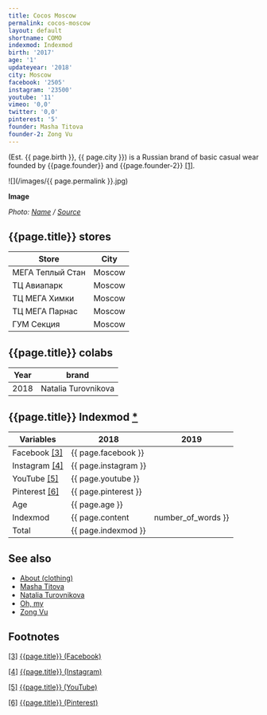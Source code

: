 ```yaml
---
title: Cocos Moscow
permalink: cocos-moscow
layout: default
shortname: COMO
indexmod: Indexmod
birth: '2017'
age: '1'
updateyear: '2018'
city: Moscow
facebook: '2505'
instagram: '23500'
youtube: '11'
vimeo: '0,0'
twitter: '0,0'
pinterest: '5'
founder: Masha Titova
founder-2: Zong Vu
---
```


(Est. {{ page.birth }}, {{ page.city }}) is a Russian brand of basic casual wear founded by {{page.founder}} and {{page.founder-2}} <span id="a1">[\[1\]](#f1)</span>.

![](/images/{{ page.permalink }}.jpg)

**Image**

*Photo: [Name](index) / [Source](index)*

## {{page.title}} stores

|Store|City|
|-|-|
|МЕГА Теплый Стан|Moscow|
|ТЦ Авиапарк|Moscow|
|ТЦ МЕГА Химки |Moscow|
|ТЦ МЕГА Парнас|Moscow|
|ГУМ Секция|Moscow|

## {{page.title}} colabs

|Year|brand|
|-|-|
|2018|Natalia Turovnikova|

## {{page.title}} Indexmod [*](indexmod)

|Variables|2018|2019|
|-|-|-|
|Facebook <span id="a3">[\[3\]](#f3)</span>|{{ page.facebook }}||
|Instagram <span id="a4">[\[4\]](#f4)</span>|{{ page.instagram }}||
|YouTube <span id="a5">[\[5\]](#f5)</span>|{{ page.youtube }}||
|Pinterest <span id="a6">[\[6\]](#f6)</span>|{{ page.pinterest }}||
|Age|{{ page.age }}||
|Indexmod|{{ page.content | number_of_words }}||
|Total|{{ page.indexmod }}||

## See also

+ [About (clothing)](about-clothing)
+ [Masha Titova](titova-masha)
+ [Natalia Turovnikova](turovnikova-natalia)
+ [Oh, my](oh-my)
+ [Zong Vu](vu-zong)

## Footnotes

[[3]](#a3) <span id="f3"></span> [{{page.title}} (Facebook)](https://www.facebook.com/cocosmoscow/)

[[4]](#a4) <span id="f4"></span> [{{page.title}} (Instagram)](https://www.instagram.com/cocosmoscow/)

[[5]](#a5) <span id="f5"></span> [{{page.title}} (YouTube)](https://www.youtube.com/channel/UCsSBTRC9c0gBB1zk1vdR3Mw)

[[6]](#a6) <span id="f6"></span> [{{page.title}} (Pinterest)](https://ru.pinterest.com/cocosmoscow_gr/_followers/)
